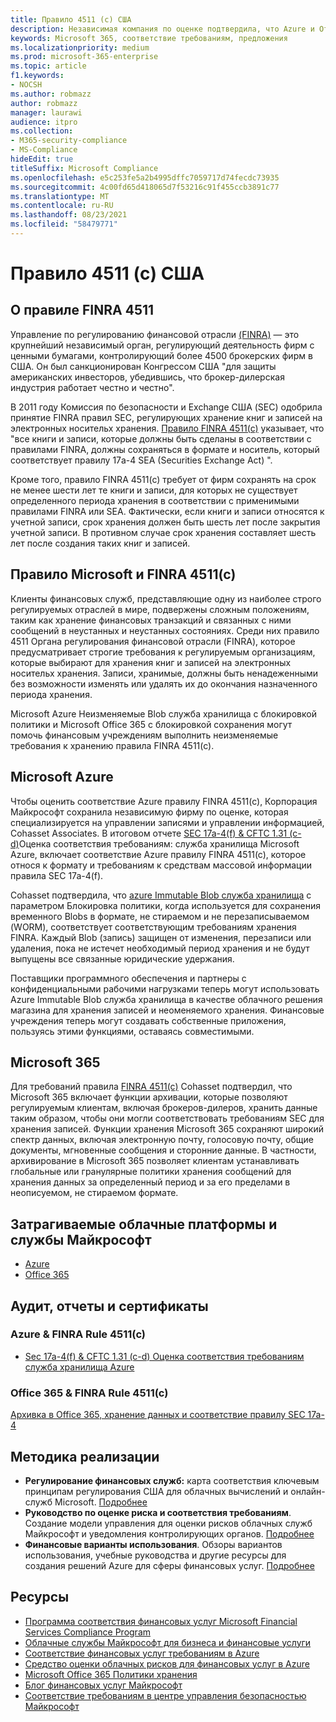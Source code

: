```yaml
---
title: Правило 4511 (c) США
description: Независимая компания по оценке подтвердила, что Azure и Office 365 могут помочь финансовым фирмам соответствовать требованиям к хранению записей FINRA Rule 4511 и неопровержимым требованиям к хранению.
keywords: Microsoft 365, соответствие требованиям, предложения
ms.localizationpriority: medium
ms.prod: microsoft-365-enterprise
ms.topic: article
f1.keywords:
- NOCSH
ms.author: robmazz
author: robmazz
manager: laurawi
audience: itpro
ms.collection:
- M365-security-compliance
- MS-Compliance
hideEdit: true
titleSuffix: Microsoft Compliance
ms.openlocfilehash: e5c253fe5a2b4995dffc7059717d74fecdc73935
ms.sourcegitcommit: 4c00fd65d418065d7f53216c91f455ccb3891c77
ms.translationtype: MT
ms.contentlocale: ru-RU
ms.lasthandoff: 08/23/2021
ms.locfileid: "58479771"
---
```

# <a name="financial-industry-regulatory-authority-finra-rule-4511c-united-states"></a>Правило 4511 (c) США

## <a name="about-finra-rule-4511"></a>О правиле FINRA 4511

Управление по регулированию финансовой отрасли [(FINRA)](https://www.finra.org/#/) — это крупнейший независимый орган, регулирующий деятельность фирм с ценными бумагами, контролирующий более 4500 брокерских фирм в США. Он был санкционирован Конгрессом США "для защиты американских инвесторов, убедившись, что брокер-дилерская индустрия работает честно и честно".

В 2011 году Комиссия по безопасности и Exchange США (SEC) одобрила принятие FINRA правил SEC, регулирующих хранение книг и записей на электронных носительх хранения. [Правило FINRA 4511(c)](https://www.finra.org/sites/default/files/NoticeDocument/p123548.pdf) указывает, что "все книги и записи, которые должны быть сделаны в соответствии с правилами FINRA, должны сохраняться в формате и носитель, который соответствует правилу 17a-4 SEA (Securities Exchange Act) ".

Кроме того, правило FINRA 4511(c) требует от фирм сохранять на срок не менее шести лет те книги и записи, для которых не существует определенного периода хранения в соответствии с применимыми правилами FINRA или SEA. Фактически, если книги и записи относятся к учетной записи, срок хранения должен быть шесть лет после закрытия учетной записи. В противном случае срок хранения составляет шесть лет после создания таких книг и записей.

## <a name="microsoft-and-finra-rule-4511c"></a>Правило Microsoft и FINRA 4511(c)

Клиенты финансовых служб, представляющие одну из наиболее строго регулируемых отраслей в мире, подвержены сложным положениям, таким как хранение финансовых транзакций и связанных с ними сообщений в неустанных и неустанных состояниях. Среди них правило 4511 Органа регулирования финансовой отрасли (FINRA), которое предусматривает строгие требования к регулируемым организациям, которые выбирают для хранения книг и записей на электронных носительх хранения. Записи, хранимые, должны быть ненадеженными без возможности изменять или удалять их до окончания назначенного периода хранения.

Microsoft Azure Неизменяемые Blob служба хранилища с блокировкой политики и Microsoft Office 365 с блокировкой сохранения могут помочь финансовым учреждениям выполнить неизменяемые требования к хранению правила FINRA 4511(c).

## <a name="microsoft-azure"></a>Microsoft Azure

Чтобы оценить соответствие Azure правилу FINRA 4511(c), Корпорация Майкрософт сохранила независимую фирму по оценке, которая специализируется на управлении записями и управлении информацией, Cohasset Associates. В итоговом отчете [SEC 17a-4(f) & CFTC 1.31 (c-d)](https://servicetrust.microsoft.com/ViewPage/MSComplianceGuide?command=Download&downloadType=Document&downloadId=19b08fd4-d276-43e8-9461-715981d0ea20&docTab=4ce99610-c9c0-11e7-8c2c-f908a777fa4d_GRC_Assessment_Reports)Оценка соответствия требованиям: служба хранилища Microsoft Azure, включает соответствие Azure правилу FINRA 4511(c), которое относя к формату и требованиям к средствам массовой информации правила SEC 17a-4(f).

Cohasset подтвердила, что [azure Immutable Blob служба хранилища](/azure/storage/blobs/storage-blob-immutable-storage) с параметром Блокировка политики, когда используется для сохранения временного Blobs в формате, не стираемом и не перезаписываемом (WORM), соответствует соответствующим требованиям хранения FINRA. Каждый Blob (запись) защищен от изменения, перезаписи или удаления, пока не истечет необходимый период хранения и не будут выпущены все связанные юридические удержания.

Поставщики программного обеспечения и партнеры с конфиденциальными рабочими нагрузками теперь могут использовать Azure Immutable Blob служба хранилища в качестве облачного решения магазина для хранения записей и неоменяемого хранения. Финансовые учреждения теперь могут создавать собственные приложения, пользуясь этими функциями, оставаясь совместимыми.

## <a name="microsoft-365"></a>Microsoft 365

Для требований правила [FINRA 4511(c)](/microsoft-365/compliance/retention-regulatory-requirements#sec-17a-4f-finra-4511c-and-cftc-131c-d) Cohasset подтвердил, что Microsoft 365 включает функции архивации, которые позволяют регулируемым клиентам, включая брокеров-дилеров, хранить данные таким образом, чтобы они могли соответствовать требованиям SEC для хранения записей. Функции хранения Microsoft 365 сохраняют широкий спектр данных, включая электронную почту, голосовую почту, общие документы, мгновенные сообщения и сторонние данные. В частности, архивирование в Microsoft 365 позволяет клиентам устанавливать глобальные или гранулярные политики хранения сообщений для хранения данных за определенный период и за его пределами в неописуемом, не стираемом формате.

## <a name="microsoft-in-scope-cloud-platforms--services"></a>Затрагиваемые облачные платформы и службы Майкрософт

- [Azure](https://gallery.technet.microsoft.com/Overview-of-Azure-c1be3942)
- [Office 365](https://aka.ms/Office365ComplianceOfferings)

## <a name="audits-reports-and-certificates"></a>Аудит, отчеты и сертификаты

### <a name="azure--finra-rule-4511c"></a>Azure & FINRA Rule 4511(c)

- [Sec 17a-4(f) & CFTC 1.31 (c-d) Оценка соответствия требованиям служба хранилища Azure](https://azure.microsoft.com/resources/azure-immutable-storage-assessment-for-sec-17a-4f-by-cohasset/)

### <a name="office-365--finra-rule-4511c"></a>Office 365 & FINRA Rule 4511(c)

[Архивка в Office 365, хранение данных и соответствие правилу SEC 17a-4](https://www.microsoft.com/microsoft-365/blog/2015/11/10/office-365-exchange-online-archiving-now-meets-sec-rule-17a-4-requirements/)

## <a name="how-to-implement"></a>Методика реализации

- **Регулирование финансовых служб:** карта соответствия ключевым принципам регулирования США для облачных вычислений и онлайн-служб Microsoft. [Подробнее](https://servicetrust.microsoft.com/ViewPage/TrustDocuments?command=Download&downloadType=Document&downloadId=5b483567-00b0-4d86-96ae-ee887dadb61c&docTab=6d000410-c9e9-11e7-9a91-892aae8839ad_Compliance_Guides)
- **Руководство по оценке риска и соответствия требованиям**. Создание модели управления для оценки рисков облачных служб Майкрософт и уведомления контролирующих органов. [Подробнее](https://servicetrust.microsoft.com/ViewPage/TrustDocuments?command=Download&downloadType=Document&downloadId=edee9b14-3661-4a16-ba83-c35caf672bd7&docTab=6d000410-c9e9-11e7-9a91-892aae8839ad_FAQ_and_White_Papers)
- **Финансовые варианты использования**. Обзоры вариантов использования, учебные руководства и другие ресурсы для создания решений Azure для сферы финансовых услуг. [Подробнее](/azure/industry/financial/)

## <a name="resources"></a>Ресурсы

- [Программа соответствия финансовых услуг Microsoft Financial Services Compliance Program](https://download.microsoft.com/download/6/4/7/64707E3E-6D3E-45D0-8207-A0EA3201B4A6/Microsoft%20Cloud%20-%20Financial%20Services%20Compliance%20Program%20\(Print\).pdf)
- [Облачные службы Майкрософт для бизнеса и финансовые услуги](https://servicetrust.microsoft.com/viewpage/financialservicesoverview)
- [Соответствие финансовых услуг требованиям в Azure](https://azure.microsoft.com/resources/videos/azurecon-2015-financial-services-compliance-in-azure/)
- [Средство оценки облачных рисков для финансовых услуг в Azure](https://servicetrust.microsoft.com/ViewPage/FFIECBlueprint?command=Download&downloadType=Document&downloadId=079a1973-711a-428f-9312-9ddd290cff7b&docTab=c726d5c0-2d1e-11e8-a485-57140ec19669_PaaS)
- [Microsoft Office 365 Политики хранения](/office365/securitycompliance/retention-policies)
- [Блог финансовых услуг Майкрософт](https://techcommunity.microsoft.com/t5/Financial-Services-Blog/bg-p/FinancialServicesBlog)
- [Соответствие требованиям в центре управления безопасностью Майкрософт](https://www.microsoft.com/trust-center/compliance/compliance-overview)
